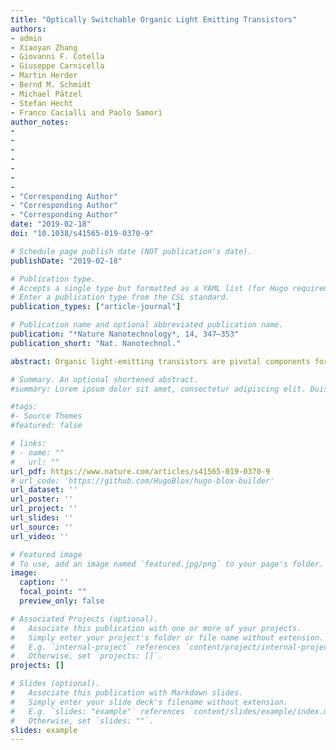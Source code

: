 ```yaml
---
title: "Optically Switchable Organic Light Emitting Transistors"
authors:
- admin
- Xiaoyan Zhang
- Giovanni F. Cotella
- Giuseppe Carnicella
- Martin Herder
- Bernd M. Schmidt
- Michael Pätzel
- Stefan Hecht
- Franco Cacialli and Paolo Samorì
author_notes:
- 
-
- 
-
-
-
-
- "Corresponding Author"
- "Corresponding Author"
- "Corresponding Author"
date: "2019-02-18"
doi: "10.1038/s41565-019-0370-9"

# Schedule page publish date (NOT publication's date).
publishDate: "2019-02-18"

# Publication type.
# Accepts a single type but formatted as a YAML list (for Hugo requirements).
# Enter a publication type from the CSL standard.
publication_types: ["article-journal"]

# Publication name and optional abbreviated publication name.
publication: "*Nature Nanotechnology*, 14, 347–353"
publication_short: "Nat. Nanotechnol."

abstract: Organic light-emitting transistors are pivotal components for emerging opto- and nanoelectronics applications, such as logic circuitries and smart displays. Within this technology sector, the integration of multiple functionalities in a single electronic device remains the key challenge. Here we show optically switchable organic light-emitting transistors fabricated through a judicious combination of light-emitting semiconductors and photochromic molecules. Irradiation of the solution-processed films at selected wavelengths enables the efficient and reversible tuning of charge transport and electroluminescence simultaneously, with a high degree of modulation (on/off ratios up to 500) in the three primary colours. Different emitting patterns can be written and erased through a non-invasive and mask-free process, on a length scale of a few micrometres in a single device, thereby rendering this technology potentially promising for optically gated highly integrated full-colour displays and active optical memory.

# Summary. An optional shortened abstract.
#summary: Lorem ipsum dolor sit amet, consectetur adipiscing elit. Duis posuere tellus ac convallis placerat. Proin tincidunt magna sed ex sollicitudin condimentum.

#tags:
#- Source Themes
#featured: false

# links:
# - name: ""
#   url: ""
url_pdf: https://www.nature.com/articles/s41565-019-0370-9
# url_code: 'https://github.com/HugoBlox/hugo-blox-builder'
url_dataset: ''
url_poster: ''
url_project: ''
url_slides: ''
url_source: ''
url_video: ''

# Featured image
# To use, add an image named `featured.jpg/png` to your page's folder. 
image:
  caption: ''
  focal_point: ""
  preview_only: false

# Associated Projects (optional).
#   Associate this publication with one or more of your projects.
#   Simply enter your project's folder or file name without extension.
#   E.g. `internal-project` references `content/project/internal-project/index.md`.
#   Otherwise, set `projects: []`.
projects: []

# Slides (optional).
#   Associate this publication with Markdown slides.
#   Simply enter your slide deck's filename without extension.
#   E.g. `slides: "example"` references `content/slides/example/index.md`.
#   Otherwise, set `slides: ""`.
slides: example
---
```


<!-- {{% callout note %}}
Click the *Cite* button above to demo the feature to enable visitors to import publication metadata into their reference management software.
{{% /callout %}}

{{% callout note %}}
Create your slides in Markdown - click the *Slides* button to check out the example.
{{% /callout %}}

Add the publication's **full text** or **supplementary notes** here. You can use rich formatting such as including [code, math, and images](https://docs.hugoblox.com/content/writing-markdown-latex/). -->